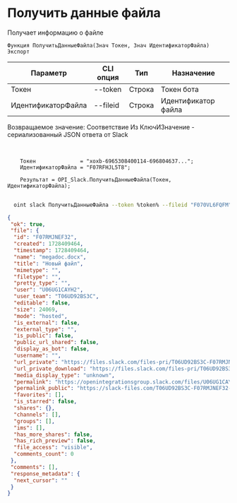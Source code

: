 ﻿---
sidebar_position: 3
---

# Получить данные файла
 Получает информацию о файле



`Функция ПолучитьДанныеФайла(Знач Токен, Знач ИдентификаторФайла) Экспорт`

  | Параметр | CLI опция | Тип | Назначение |
  |-|-|-|-|
  | Токен | --token | Строка | Токен бота |
  | ИдентификаторФайла | --fileid | Строка | Идентификатор файла |

  
  Возвращаемое значение:   Соответствие Из КлючИЗначение - сериализованный JSON ответа от Slack

<br/>




```bsl title="Пример кода"
    Токен              = "xoxb-6965308400114-696804637...";
    ИдентификаторФайла = "F07RFHJL5T8";

    Результат = OPI_Slack.ПолучитьДанныеФайла(Токен, ИдентификаторФайла);
```



```sh title="Пример команды CLI"
    
  oint slack ПолучитьДанныеФайла --token %token% --fileid "F070VL6FQFM"

```

```json title="Результат"
{
 "ok": true,
 "file": {
  "id": "F07RMJNEF32",
  "created": 1728409464,
  "timestamp": 1728409464,
  "name": "megadoc.docx",
  "title": "Новый файл",
  "mimetype": "",
  "filetype": "",
  "pretty_type": "",
  "user": "U06UG1CAYH2",
  "user_team": "T06UD92BS3C",
  "editable": false,
  "size": 24069,
  "mode": "hosted",
  "is_external": false,
  "external_type": "",
  "is_public": false,
  "public_url_shared": false,
  "display_as_bot": false,
  "username": "",
  "url_private": "https://files.slack.com/files-pri/T06UD92BS3C-F07RMJNEF32/megadoc.docx",
  "url_private_download": "https://files.slack.com/files-pri/T06UD92BS3C-F07RMJNEF32/download/megadoc.docx",
  "media_display_type": "unknown",
  "permalink": "https://openintegrationsgroup.slack.com/files/U06UG1CAYH2/F07RMJNEF32/megadoc.docx",
  "permalink_public": "https://slack-files.com/T06UD92BS3C-F07RMJNEF32-40bbd2cc47",
  "favorites": [],
  "is_starred": false,
  "shares": {},
  "channels": [],
  "groups": [],
  "ims": [],
  "has_more_shares": false,
  "has_rich_preview": false,
  "file_access": "visible",
  "comments_count": 0
 },
 "comments": [],
 "response_metadata": {
  "next_cursor": ""
 }
}
```
